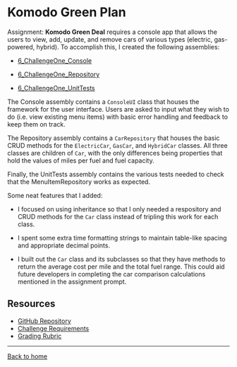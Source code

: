 # Komodo Green Plan

Assignment: **Komodo Green Deal** requires a console app that allows the users to view, add, update, and remove cars of various types (electric, gas-powered, hybrid). To accomplish this, I created the following assemblies:

- [6_ChallengeOne_Console](../6_ChallengeOne_Console)

- [6_ChallengeOne_Repository](../6_ChallengeOne_Repository)

- [6_ChallengeOne_UnitTests](../6_ChallengeOne_UnitTests)

The Console assembly contains a `ConsoleUI` class that houses the framework for the user interface. Users are asked to input what they wish to do (i.e. view existing menu items) with basic error handling and feedback to keep them on track.

The Repository assembly contains a `CarRepository` that houses the basic CRUD methods for the `ElectricCar`, `GasCar`, and `HybridCar` classes. All three classes are children of `Car`, with the only differences being properties that hold the values of miles per fuel and fuel capacity.

Finally, the UnitTests assembly contains the various tests needed to check that the MenuItemRepository works as expected.

Some neat features that I added:

- I focused on using inheritance so that I only needed a respository and CRUD methods for the `Car` class instead of tripling this work for each class.

- I spent some extra time formatting strings to maintain table-like spacing and appropriate decimal points.

- I built out the `Car` class and its subclasses so that they have methods to return the average cost per mile and the total fuel range. This could aid future developers in completing the car comparison calculations mentioned in the assignment prompt.

## Resources

- [GitHub Repository](https://github.com/znichols1131/GoldBadgeChallenges)
- [Challenge Requirements](https://elevenfifty.instructure.com/courses/745/pages/challenge-6-green-plan?module_item_id=64745)
- [Grading Rubric](https://elevenfifty.instructure.com/courses/745/assignments/15250?module_item_id=64739)

---

[Back to home](../README.md)